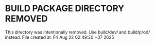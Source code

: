 # BUILD PACKAGE DIRECTORY REMOVED

This directory was intentionally removed.
Use build/dev/ and build/prod/ instead.
File created at: Fri Aug 22 02:49:30 +07 2025
